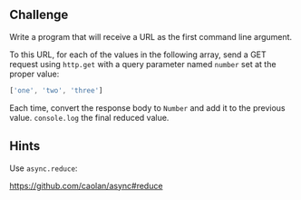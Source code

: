 ## Challenge

Write a program that will receive a URL as the first command line argument.

To this URL, for each of the values in the following array, send a GET request
using `http.get` with a query parameter named `number` set at the proper value:

```js
['one', 'two', 'three']
```

Each time, convert the response body to `Number` and add it to the previous value.
`console.log` the final reduced value.

## Hints

Use `async.reduce`:

  https://github.com/caolan/async#reduce
